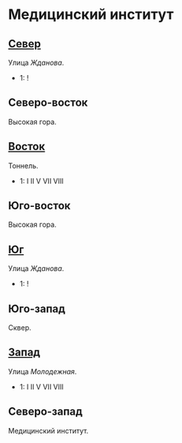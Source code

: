 # Медицинский институт

## [Север](./550065.md)

Улица *Жданова*.

* 1:    !

## Северо-восток

Высокая гора.

## [Восток](./560070.md)

Тоннель.

* 1:    I   II  V   VII VIII

## Юго-восток

Высокая гора.

## [Юг](./550075.md)

Улица *Жданова*.

* 1:    !

## Юго-запад

Сквер.

## [Запад](./540070.md)

Улица *Молодежная*.

* 1:    I   II  V   VII VIII

## Северо-запад

Медицинский институт.
